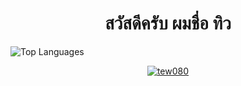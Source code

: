 <h1 align = "center">สวัสดีครับ ผมชื่อ ทิว</h1>

 ![Top Languages](https://github-readme-stats.vercel.app/api/top-langs/?username=tew080&layout=compact&hide_title=true&langs_count=10)

  <p align="center">
   <a href="https://github.com/ryo-ma/github-profile-trophy">
     <img src="https://github-profile-trophy.vercel.app/?username=tew080" alt="tew080" />
   </a>
 </p>